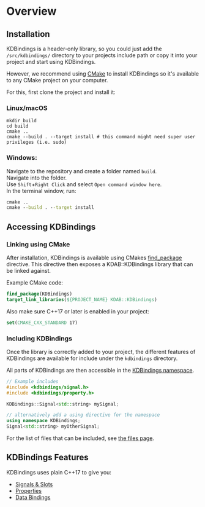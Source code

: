 # Overview

## Installation

KDBindings is a header-only library, so you could just add the `/src/kdbindings/` directory to your projects include path or copy it into your project and start using KDBindings.

However, we recommend using [CMake](https://cmake.org/) to install KDBindings so it's available to any CMake project on your computer.

For this, first clone the project and install it:

### Linux/macOS
``` shell
mkdir build
cd build
cmake ..
cmake --build . --target install # this command might need super user privileges (i.e. sudo)
```

### Windows:
Navigate to the repository and create a folder named `build`.  
Navigate into the folder.  
Use `Shift`+`Right Click` and select `Open command window here`.  
In the terminal window, run:  
``` cmd
cmake ..
cmake --build . --target install
```

## Accessing KDBindings

### Linking using CMake
After installation, KDBindings is available using CMakes [find_package](https://cmake.org/cmake/help/latest/command/find_package.html) directive.
This directive then exposes a KDAB::KDBindings library that can be linked against.

Example CMake code:
``` cmake
find_package(KDBindings)
target_link_libraries(${PROJECT_NAME} KDAB::KDBindings)
```

Also make sure C++17 or later is enabled in your project:
``` cmake
set(CMAKE_CXX_STANDARD 17)
```

### Including KDBindings
Once the library is correctly added to your project, the different features of KDBindings are available for include under the `kdbindings` directory.

All parts of KDBindings are then accessible in the [KDBindings namespace](../Namespaces/namespaceKDBindings.md).
``` cpp
// Example includes
#include <kdbindings/signal.h>
#include <kdbindings/property.h>

KDBindings::Signal<std::string> mySignal;

// alternatively add a using directive for the namespace
using namespace KDBindings;
Signal<std::string> myOtherSignal;
```

For the list of files that can be included, see [the files page](../Files.md).

## KDBindings Features

KDBindings uses plain C++17 to give you:

- [Signals & Slots](signals-slots.md)
- [Properties](properties.md)
- [Data Bindings](data-binding.md)
